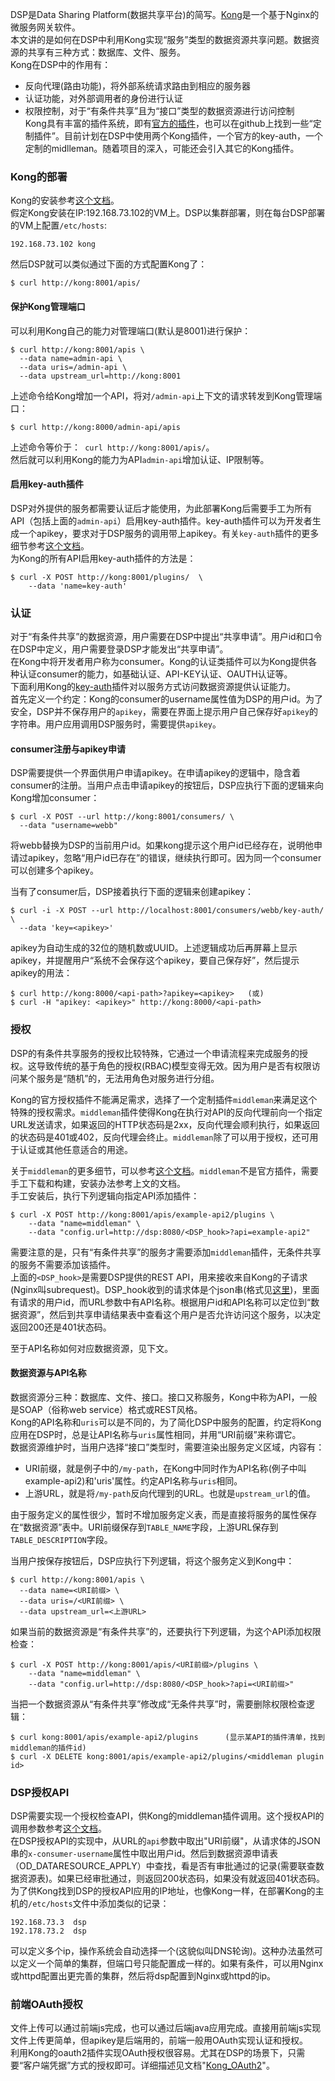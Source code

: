 DSP是Data Sharing Platform(数据共享平台)的简写。[Kong](https://github.com/wbwangk/wbwangk.github.io/wiki/Kong)是一个基于Nginx的微服务网关软件。  
本文讲的是如何在DSP中利用Kong实现“服务”类型的数据资源共享问题。数据资源的共享有三种方式：数据库、文件、服务。  
Kong在DSP中的作用有：
- 反向代理(路由功能)，将外部系统请求路由到相应的服务器  
- 认证功能，对外部调用者的身份进行认证  
- 权限控制，对于“有条件共享”且为“接口”类型的数据资源进行访问控制  
Kong具有丰富的插件系统，即有[官方的插件](https://konghq.com/plugins/)，也可以在github上找到一些“定制插件”。目前计划在DSP中使用两个Kong插件，一个官方的key-auth，一个定制的midlleman。随着项目的深入，可能还会引入其它的Kong插件。  

### Kong的部署
Kong的安装参考[这个文档](https://github.com/wbwangk/wbwangk.github.io/wiki/Kong#kong安装)。  
假定Kong安装在IP:192.168.73.102的VM上。DSP以集群部署，则在每台DSP部署的VM上配置`/etc/hosts`:
```
192.168.73.102 kong
```
然后DSP就可以类似通过下面的方式配置Kong了：
```
$ curl http://kong:8001/apis/
```
#### 保护Kong管理端口
可以利用Kong自己的能力对管理端口(默认是8001)进行保护：
```
$ curl http://kong:8001/apis \
  --data name=admin-api \
  --data uris=/admin-api \
  --data upstream_url=http://kong:8001
```
上述命令给Kong增加一个API，将对`/admin-api`上下文的请求转发到Kong管理端口：
```
$ curl http://kong:8000/admin-api/apis
```
上述命令等价于：` curl http://kong:8001/apis/`。   
然后就可以利用Kong的能力为API`admin-api`增加认证、IP限制等。

#### 启用key-auth插件
DSP对外提供的服务都需要认证后才能使用，为此部署Kong后需要手工为所有API（包括上面的`admin-api`）启用key-auth插件。key-auth插件可以为开发者生成一个apikey，要求对于DSP服务的调用带上apikey。有关`key-auth`插件的更多细节参考[这个文档](https://github.com/wbwangk/wbwangk.github.io/wiki/Kong#key-auth插件)。  
为Kong的所有API启用key-auth插件的方法是：
```
$ curl -X POST http://kong:8001/plugins/  \
    --data 'name=key-auth'
```

### 认证
对于“有条件共享”的数据资源，用户需要在DSP中提出“共享申请”。用户id和口令在DSP中定义，用户需要登录DSP才能发出“共享申请”。  
在Kong中将开发者用户称为consumer。Kong的认证类插件可以为Kong提供各种认证consumer的能力，如基础认证、API-KEY认证、OAUTH认证等。  
下面利用Kong的[key-auth](https://github.com/wbwangk/wbwangk.github.io/wiki/Kong#key-auth插件)插件对以服务方式访问数据资源提供认证能力。  
首先定义一个约定：Kong的consumer的username属性值为DSP的用户id。为了安全，DSP并不保存用户的`apikey`，需要在界面上提示用户自己保存好`apikey`的字符串。用户应用调用DSP服务时，需要提供`apikey`。  

#### consumer注册与apikey申请
DSP需要提供一个界面供用户申请apikey。在申请apikey的逻辑中，隐含着consumer的注册。当用户点击申请apikey的按钮后，DSP应执行下面的逻辑来向Kong增加consumer：
```
$ curl -X POST --url http://kong:8001/consumers/ \
  --data "username=webb"
```
将webb替换为DSP的当前用户id。如果kong提示这个用户id已经存在，说明他申请过apikey，忽略“用户id已存在”的错误，继续执行即可。因为同一个consumer可以创建多个apikey。  
  
当有了consumer后，DSP接着执行下面的逻辑来创建apikey：
```
$ curl -i -X POST --url http://localhost:8001/consumers/webb/key-auth/ \
  --data 'key=<apikey>'
```
apikey为自动生成的32位的随机数或UUID。上述逻辑成功后再屏幕上显示apikey，并提醒用户“系统不会保存这个apikey，要自己保存好”，然后提示apikey的用法：
```
$ curl http://kong:8000/<api-path>?apikey=<apikey>   (或)
$ curl -H "apikey: <apikey>" http://kong:8000/<api-path>
```

### 授权
DSP的有条件共享服务的授权比较特殊，它通过一个申请流程来完成服务的授权。这导致传统的基于角色的授权(RBAC)模型变得无效。因为用户是否有权限访问某个服务是“随机”的，无法用角色对服务进行分组。  

Kong的官方授权插件不能满足需求，选择了一个定制插件`middleman`来满足这个特殊的授权需求。`middleman`插件使得Kong在执行对API的反向代理前向一个指定URL发送请求，如果返回的HTTP状态码是2xx，反向代理会顺利执行，如果返回的状态码是401或402，反向代理会终止。`middleman`除了可以用于授权，还可用于认证或其他任意适合的用途。  

关于`middleman`的更多细节，可以参考[这个文档](https://github.com/wbwangk/wbwangk.github.io/wiki/Kong#middleman插件)。`middleman`不是官方插件，需要手工下载和构建，安装办法参考上文的文档。  
手工安装后，执行下列逻辑向指定API添加插件：
```
$ curl -X POST http://kong:8001/apis/example-api2/plugins \
    --data "name=middleman" \
    --data "config.url=http://dsp:8080/<DSP_hook>?api=example-api2"
```  
需要注意的是，只有“有条件共享”的服务才需要添加`middleman`插件，无条件共享的服务不需要添加该插件。  
上面的`<DSP_hook>`是需要DSP提供的REST API，用来接收来自Kong的子请求(Nginx叫subrequest)。DSP_hook收到的请求体是个json串(格式见[这里](https://github.com/wbwangk/wbwangk.github.io/wiki/Kong#测试子请求返回200状态码))，里面有请求的用户id，而URL参数中有API名称。根据用户id和API名称可以定位到“数据资源”，然后到共享申请结果表中查看这个用户是否允许访问这个服务，以决定返回200还是401状态码。  

至于API名称如何对应数据资源，见下文。  

#### 数据资源与API名称
数据资源分三种：数据库、文件、接口。接口又称服务，Kong中称为API，一般是SOAP（俗称web service）格式或REST风格。  
Kong的API名称和`uris`可以是不同的，为了简化DSP中服务的配置，约定将Kong应用在DSP时，总是让API名称与`uris`属性相同，并用“URI前缀”来称谓它。  
数据资源维护时，当用户选择“接口”类型时，需要渲染出服务定义区域，内容有：  
- URI前缀，就是例子中的`/my-path`，在Kong中同时作为API名称(例子中叫example-api2)和'uris'属性。约定API名称与`uris`相同。  
- 上游URL，就是将`/my-path`反向代理到的URL。也就是`upstream_url`的值。  

由于服务定义的属性很少，暂时不增加服务定义表，而是直接将服务的属性保存在“数据资源”表中。URI前缀保存到`TABLE_NAME`字段，上游URL保存到`TABLE_DESCRIPTION`字段。  

当用户按保存按钮后，DSP应执行下列逻辑，将这个服务定义到Kong中：
```
$ curl http://kong:8001/apis \
  --data name=<URI前缀> \
  --data uris=/<URI前缀> \
  --data upstream_url=<上游URL>
```
如果当前的数据资源是“有条件共享”的，还要执行下列逻辑，为这个API添加权限检查：
```
$ curl -X POST http://kong:8001/apis/<URI前缀>/plugins \
    --data "name=middleman" \
    --data "config.url=http://dsp:8080/<DSP_hook>?api=<URI前缀>"
```
当把一个数据资源从“有条件共享”修改成“无条件共享”时，需要删除权限检查逻辑：
```
$ curl kong:8001/apis/example-api2/plugins      (显示某API的插件清单，找到middleman的插件id)
$ curl -X DELETE kong:8001/apis/example-api2/plugins/<middleman plugin id>
```

### DSP授权API
DSP需要实现一个授权检查API，供Kong的middleman插件调用。这个授权API的调用参数参考[这个文档](https://github.com/wbwangk/wbwangk.github.io/wiki/Kong#子请求API的实现)。  
在DSP授权API的实现中，从URL的`api`参数中取出"URI前缀"，从请求体的JSON串的`x-consumer-username`属性中取出用户id。然后到数据资源申请表（OD_DATARESOURCE_APPLY）中查找，看是否有审批通过的记录(需要联查数据资源表)。如果已经审批通过，则返回200状态码，如果没有就返回401状态码。  
为了供Kong找到DSP的授权API应用的IP地址，也像Kong一样，在部署Kong的主机的`/etc/hosts`文件中添加类似的记录：  
```
192.168.73.3  dsp
192.178.73.2  dsp
```
可以定义多个ip，操作系统会自动选择一个(这貌似叫DNS轮询)。这种办法虽然可以定义一个简单的集群，但端口号只能配置成一样的。如果有条件，可以用Nginx或httpd配置出更完善的集群，然后将dsp配置到Nginx或httpd的ip。  

### 前端OAuth授权
文件上传可以通过前端js完成，也可以通过后端java应用完成。直接用前端js实现文件上传更简单，但apikey是后端用的，前端一般用OAuth实现认证和授权。  
利用Kong的oauth2插件实现OAuth授权很容易。尤其在DSP的场景下，只需要“客户端凭据”方式的授权即可。详细描述见文档"[Kong_OAuth2](https://github.com/wbwangk/wbwangk.github.io/wiki/Kong_OAuth2)"。  

